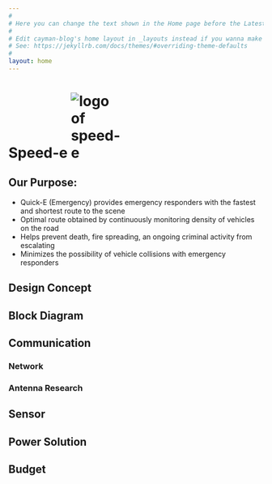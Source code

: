 ```yaml
---
#
# Here you can change the text shown in the Home page before the Latest Posts section.
#
# Edit cayman-blog's home layout in _layouts instead if you wanna make some changes
# See: https://jekyllrb.com/docs/themes/#overriding-theme-defaults
#
layout: home
---
```


# Speed-e <img src="https://raw.githubusercontent.com/Goodfellas15/Goodfellas15.github.io/master/speed-e%20logo.jpg" alt="logo of speed-e" style="max-width:20%;"/>

## Our Purpose:

* Quick-E (Emergency) provides emergency responders with the fastest and shortest route to the scene
* Optimal route obtained by continuously monitoring density of vehicles on the road
* Helps prevent death, fire spreading, an ongoing criminal activity from escalating
* Minimizes the possibility of vehicle collisions with emergency responders

## Design Concept

## Block Diagram

## Communication
### Network
### Antenna Research

## Sensor

## Power Solution

## Budget
